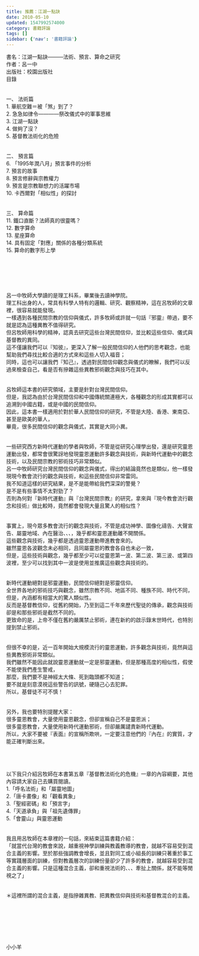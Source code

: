 ```yaml
---
title: 推薦：江湖一點訣
date: 2010-05-10
updated: 1547992574000
category: 書籍評論
tags: []
sidebar: {'nav': '書籍評論'}
---
```


<p>書名：江湖一點訣———法術、預言、算命之研究<br/>作者：呂一中<br/>出版社：校園出版社<br/><!--more-->目錄<br/><br/><br/>一、	法術篇<br/>1.	華航空難＝被「煞」到了？<br/>2.	急急如律令————祭改儀式中的軍事思維<br/>3.	江湖一點訣<br/>4.	做夠了沒？<br/>5.	基督教法術化的危險<br/><br/><br/>二、	預言篇<br/>6. 「1995年潤八月」預言事件的分析<br/>7.  預言的故事<br/>8.  預言修辭與宗教權力<br/>9.  預言是宗教聯想力的活躍市場<br/>10.  卡西爾對「相似性」的探討<br/><br/><br/>三、	算命篇<br/>11. 鐵口直斷？法師真的很靈嗎？<br/>12. 數字算命<br/>13. 星座算命<br/>14. 具有固定「對應」關係的各種分類系統<br/>15. 算命的數字形上學<br/><br/><br/><br/><br/><br/><br/>呂一中牧師大學讀的是理工科系，畢業後去讀神學院。<br/>理工科出身的人，常具有科學人特有的邏輯、研究、觀察精神，這在呂牧師的文章裡，很容易就能發現。<br/>一樣遇到各種民間宗教的信仰與儀式，許多牧師或許就一句話『邪靈』帶過，要不就是認為這種異教不值得研究。<br/>但呂牧師用科學的精神，認真去研究這些台灣民間信仰，並比較這些信仰、儀式與基督教的異同。<br/>這不僅讓我們可以『知彼』，更深入了解一般民間信仰的人他們的思考觀念，也能幫助我們尋找比較合適的方式來和這些人切入福音；<br/>同時，這也可以讓我們『知己』，透過對民間信仰觀念與儀式的瞭解，我們可以反過來檢查自己，看是否有摻雜這些異教邪術觀念與技巧在其中。<br/><br/><br/>呂牧師這本書的研究領域，主要是針對台灣民間信仰。<br/>但是，我認為由於台灣民間信仰和中國傳統關連極大，各種觀念的形成其實都可以追溯到中國古籍，或是中國的民間信仰。<br/>因此，這本書一樣適用於對於華人民間信仰的研究，不管是大陸、香港、東南亞、甚至是歐美的華人，<br/>畢竟，很多民間信仰的觀念與儀式，其實是大同小異。<br/><br/><br/>一些研究西方新時代運動的學者與牧師，不管是從研究心理學出發，還是研究靈恩運動出發，都常會很驚訝地發現靈恩運動許多觀念與技術，與新時代運動中的觀念技術，以及民間宗教的邪術技巧非常類似。<br/>呂一中牧師研究台灣民間信仰的觀念與儀式，得出的結論竟然也是類似，他一樣發現現今教會流行的觀念與技術，和這些民間信仰非常雷同。<br/>我不知道這樣的研究結果，是不是能帶給我們深深的警覺？<br/>是不是有些事情不太對勁了？<br/>否則為何對『新時代運動』與『台灣民間宗教』的研究，拿來與『現今教會流行觀念和技術』做比較時，竟然都會發現大量且驚人的相似性？<br/><br/><br/>事實上，現今眾多教會流行的觀念與技術，不管是成功神學、圖像化禱告、大聲宣告、屬靈地域、內在醫治、、、，幾乎都和靈恩運動離不開關係。<br/>這些觀念與技術，幾乎都是透過靈恩運動帶進教會來的。<br/>雖然靈恩各波觀念未必相同，且同屬靈恩的教會各自也未必一致，<br/>但是，這些技術與觀念，幾乎都至少可以從靈恩第一波、第二波、第三波、或第四波裡，至少可以找到其中一波是使用並推廣這些觀念與技術的。<br/><br/><br/>新時代運動絕對是邪靈運動，民間信仰絕對是邪靈信仰。<br/>全世界各地的邪術技巧與觀念，雖然宗教不同、地區不同、種族不同、時代不同，但是，內涵都有相當大的驚人類似性。<br/>反而是基督教信仰，從舊約開始，乃至到這二千年來歷代聖徒的傳承，觀念與技術卻是和那些邪術是截然不同的。<br/>更致命的是，上帝不僅在舊約嚴厲禁止邪術，連在新約的啟示錄末世時代，也特別提到禁止邪術。<br/><br/><br/>但很不幸的是，近一百年開始大規模流行的靈恩運動，許多觀念與技術，竟然與這些異教邪術非常類似。<br/>我們雖然不能因此就說靈恩運動就一定是邪靈運動，但是那種高度的相似性，假使不能使我們產生警戒，<br/>那麼，我們要不是神經太大條、死到臨頭都不知道；<br/>要不就是刻意漠視這些警告的訊號，硬隨己心去犯罪。<br/>所以，基督徒不可不慎！<br/><br/><br/>另外，我也要特別提醒大家：<br/>很多靈恩教會，大量使用靈恩觀念，但卻宣稱自己不是靈恩派；<br/>很多靈恩教會，大量使用新時代運動邪術，但卻嚴厲譴責新時代運動。<br/>所以，大家不要被『表面』的宣稱所欺哄，一定要注意他們的『內在』的實質，才能正確判斷出來。<br/><br/><br/><br/><br/>以下我只介紹呂牧師在本書第五章『基督教法術化的危機』一章的內容綱要，其他內容請大家自己去購買閱讀。<br/>1.「呼名法術」和「屬靈地圖」<br/>2.「唐卡畫像」和「觀看異象」<br/>3.「聖經密碼」和「預言字」<br/>4.「天道承負」與「祖先遺傳罪」<br/>5.「會靈山」與靈恩運動<br/><br/><br/>我且用呂牧師在本章裡的一句話，來結束這篇書籍介紹：<br/>「就當代台灣的教會來說，越重視神學訓練與教義教導的教會，就越不容易受到混合主義的影響。至於那些強調教會增長，並且對同工或小組長的訓練只著重於事工等實踐層面的訓練，但對教義層次的訓練份量卻少了許多的教會，就越容易受到混合主義的影響。只是這種混合主義，卻和重視法術的、、、牽扯上關係，就不能等閒視之了」<br/><br/><br/>＊這裡所謂的混合主義，是指摻雜異教、把異教信仰與技術和基督教混合的主義。<br/><br/><br/><br/><br/><br/><br/><br/>小小羊</p>